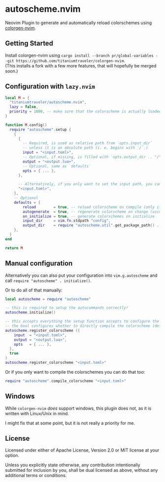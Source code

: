 # autoscheme.nvim

Neovim Plugin to generate and automatically reload colorschemes using [colorgen-nvim](https://github.com/LunarVim/colorgen-nvim).

## Getting Started

Install colorgen-nvim using `cargo install --branch pr/global-variables --git https://github.com/titaniumtraveler/colorgen-nvim`. \
(This installs a fork with a few more features, that will hopefully be merged soon.)

## Configuration with `lazy.nvim`

```lua
local M = {
  "titaniumtraveler/autoscheme.nvim",
  lazy = false,
  priority = 1000, -- make sure that the colorscheme is actually loaded first
}

function M.config()
  require "autoscheme".setup {
    {
      {
        -- Required, is used as relative path from `opts.input_dir`
        -- unless it is an absolute path (i. e. begins with `/`.)
        input = "<input.toml>",
        -- Optional, if missing, is filled with `opts.output_dir .. "/" .. "<input>.lua`
        output = "<output.lua>",
        -- Optional, same as `defaults`
        opts = { ... },
      },

      -- Alternatively, if you only want to set the input path, you can also use a simple string
      "<input.toml>",
    },
    -- Optional
    defaults = {
        reload        = true, -- reload colorscheme on compile (only if the colorscheme is currently active)
        autogenerate  = true, -- regenerate colorscheme on change (using an autocommand)
        on_initialize = true, -- generate colorschemes on initialize
        input_dir     = vim.fn.stdpath "config",
        output_dir    = require "autoscheme.util".get_package_path() .. "/colors",
    },
  }
end

return M
```

## Manual configuration

Alternatively you can also put your configuration into `vim.g.autoscheme`
and call `require "autoscheme" . initialize()`.

Or to do all of that manually:

```lua
local autoscheme = require "autoscheme"

-- this is required to setup the autocommands correctly!
autoscheme.initialize()

-- this accepts everything the setup function accepts to configure the colorschemes
-- the bool configures whether to directly compile the colorscheme (defaults to false)
autoscheme.register_colorscheme ({
    input  = "<input.toml>",
    output = "<output.lua>",
    opts   = { ... },
  },
  true
)
autoscheme.register_colorscheme "<input.toml>"
```

Or if you only want to compile the colorschemes you can do that too:

```lua
require "autoscheme".compile_colorscheme "<input.toml>"
```

## Windows

While `colorgen-nvim` *does* support windows, this plugin does not,
as it is written with Linux/Unix in mind.

I might fix that at some point, but it is not really a priority for me.

## License

Licensed under either of Apache License, Version 2.0 or MIT license at your option.

Unless you explicitly state otherwise, any contribution intentionally submitted for inclusion by you,
shall be dual licensed as above, without any additional terms or conditions.
